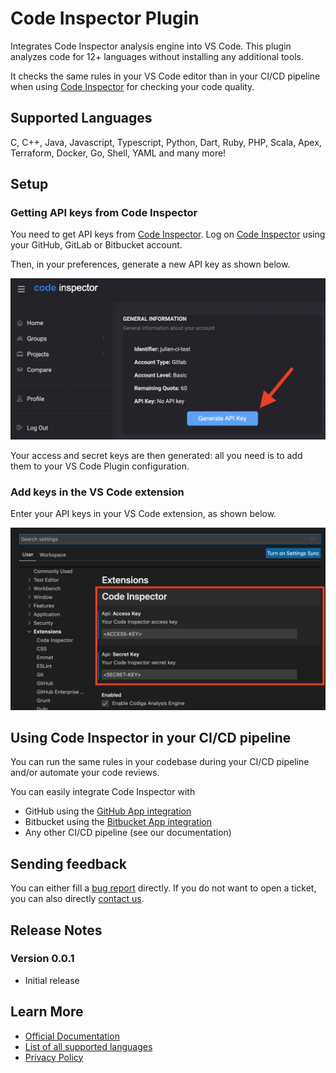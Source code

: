 # Code Inspector Plugin

Integrates Code Inspector analysis engine into VS Code.
This plugin analyzes code for 12+ languages without installing any additional tools.

It checks the same rules in your VS Code editor than in your CI/CD pipeline when using [Code Inspector](https://www.code-inspector.com) for checking your code quality.

## Supported Languages

C, C++, Java, Javascript, Typescript, Python, Dart, Ruby, PHP, Scala, Apex, Terraform, Docker, Go, Shell, YAML and many more!

## Setup

### Getting API keys from Code Inspector

You need to get API keys from [Code Inspector](https://code-inspector.com).
Log on [Code Inspector](https://frontend.code-inspector.com) using your GitHub, GitLab or Bitbucket account.

Then, in your preferences, generate a new API key as shown below.

![Generate API keys in Code Inspector profile](https://raw.githubusercontent.com/codeinspectorio/vscode-plugin/main/images/get-keys.png?raw=true)

Your access and secret keys are then generated: all you need is to add them to your VS Code Plugin configuration.


### Add keys in the VS Code extension

Enter your API keys in your VS Code extension, as shown below.

![Enter your API keys](https://github.com/codeinspectorio/vscode-plugin/blob/main/images/configuration.png?raw=true)


## Using Code Inspector in your CI/CD pipeline

You can run the same rules in your codebase during your CI/CD pipeline and/or automate your code reviews.

You can easily integrate Code Inspector with

 - GitHub using the [GitHub App integration](https://github.com/marketplace/code-inspector)
 - Bitbucket using the [Bitbucket App integration](https://marketplace.atlassian.com/apps/1222117/code-inspector)
 - Any other CI/CD pipeline (see our documentation)

## Sending feedback

You can either fill a [bug report](https://github.com/codeinspectorio/vscode-plugin/issues) directly.
If you do not want to open a ticket, you can also directly [contact us](https://code-inspector.com/contact). 

## Release Notes

### Version 0.0.1

 - Initial release

## Learn More
 * [Official Documentation](https://docs.code-inspector.com)
 * [List of all supported languages](https://doc.code-inspector.com/docs/faq/#what-languages-are-supported)
 * [Privacy Policy](https://code-inspector.com/privacy)